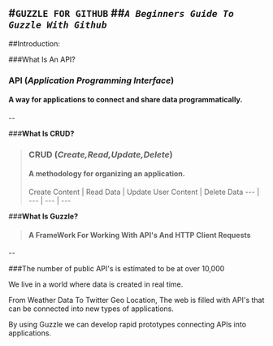 #`GUZZLE FOR GITHUB`
##*`A Beginners Guide To Guzzle With Github`*
---

##Introduction:

###What Is An API?
> 
### API (*Application Programming Interface*)
#### A way for applications to connect and share data programmatically.
--

###**What Is CRUD?**
> ### CRUD (*Create,Read,Update,Delete*)
> #### A methodology for organizing an application. 
> Create Content | Read Data | Update User Content | Delete Data
--- | --- | --- | ---


###**What Is Guzzle?**
> #### A FrameWork For Working With API's And HTTP Client Requests
--

###The number of public API's is estimated to be at over 10,000

We live in a world where data is created in real time.

From Weather Data To Twitter Geo Location,
The web is filled with API's that can be connected into new types of applications.

By using Guzzle we can develop rapid prototypes connecting APIs into applications.